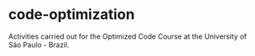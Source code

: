 # code-optimization
Activities carried out for the Optimized Code Course at the University of São Paulo - Brazil.
